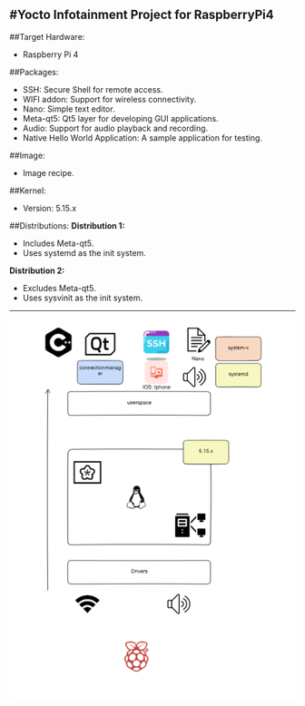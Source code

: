 #Yocto Infotainment Project for RaspberryPi4
---

##Target Hardware:
- Raspberry Pi 4

##Packages:
- SSH: Secure Shell for remote access.
- WIFI addon: Support for wireless connectivity.
- Nano: Simple text editor.
- Meta-qt5: Qt5 layer for developing GUI applications.
- Audio: Support for audio playback and recording.
- Native Hello World Application: A sample application for testing.

##Image:
- Image recipe.

##Kernel:
- Version: 5.15.x

##Distributions:
**Distribution 1:**
- Includes Meta-qt5.
- Uses systemd as the init system.

**Distribution 2:**
- Excludes Meta-qt5.
- Uses sysvinit as the init system.

---
![Project Overview](Images/project_overview.png)